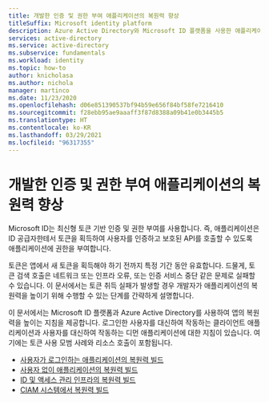 ```yaml
---
title: 개발한 인증 및 권한 부여 애플리케이션의 복원력 향상
titleSuffix: Microsoft identity platform
description: Azure Active Directory와 Microsoft ID 플랫폼을 사용한 애플리케이션 개발을 위한 복원력 지침 개요
services: active-directory
ms.service: active-directory
ms.subservice: fundamentals
ms.workload: identity
ms.topic: how-to
author: knicholasa
ms.author: nichola
manager: martinco
ms.date: 11/23/2020
ms.openlocfilehash: d06e851390537bf94b59e656f84bf58fe7216410
ms.sourcegitcommit: f28ebb95ae9aaaff3f87d8388a09b41e0b3445b5
ms.translationtype: HT
ms.contentlocale: ko-KR
ms.lasthandoff: 03/29/2021
ms.locfileid: "96317355"
---
```

# <a name="increase-resilience-of-authentication-and-authorization-applications-you-develop"></a>개발한 인증 및 권한 부여 애플리케이션의 복원력 향상

Microsoft ID는 최신형 토큰 기반 인증 및 권한 부여를 사용합니다. 즉, 애플리케이션은 ID 공급자한테서 토큰을 획득하여 사용자를 인증하고 보호된 API를 호출할 수 있도록 애플리케이션에 권한을 부여합니다.

토큰은 앱에서 새 토큰을 획득해야 하기 전까지 특정 기간 동안 유효합니다. 드물게, 토큰 검색 호출은 네트워크 또는 인프라 오류, 또는 인증 서비스 중단 같은 문제로 실패할 수 있습니다. 이 문서에서는 토큰 취득 실패가 발생할 경우 개발자가 애플리케이션의 복원력을 높이기 위해 수행할 수 있는 단계를 간략하게 설명합니다.

이 문서에서는 Microsoft ID 플랫폼과 Azure Active Directory를 사용하여 앱의 복원력을 높이는 지침을 제공합니다. 로그인한 사용자를 대신하여 작동하는 클라이언트 애플리케이션과 사용자를 대신하여 작동하는 디먼 애플리케이션에 대한 지침이 있습니다. 여기에는 토큰 사용 모범 사례와 리소스 호출이 포함됩니다.

- [사용자가 로그인하는 애플리케이션의 복원력 빌드](resilience-client-app.md)
- [사용자 없이 애플리케이션의 복원력 빌드](resilience-daemon-app.md)
- [ID 및 액세스 관리 인프라의 복원력 빌드](resilience-in-infrastructure.md)
- [CIAM 시스템에서 복원력 빌드](resilience-b2c.md)
